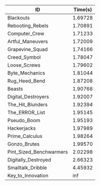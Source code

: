 |ID|Time(s)|
|-|-|
|Blackouts|1.69728|
|Rebooting_Rebels|1.70891|
|Computer_Crew|1.71233|
|Artful_Maneuvers|1.72009|
|Grapevine_Squad|1.74166|
|Creed_Symbol|1.78047|
|Loose_Screws|1.79602|
|Byte_Mechanics|1.81044|
|Rug_Heed_Bend|1.87208|
|Beasts|1.90768|
|Digital_Destroyers|1.92007|
|The_Hit_Blunders|1.92394|
|The_ERROR_List|1.95145|
|Pseudo_Boom|1.95193|
|Hackerjacks|1.97989|
|Prime_Calculus|1.98264|
|Gonzo_Brutes|1.99570|
|Pint_Sized_Benchwarmers|2.02298|
|Digitally_Destroyed|2.66323|
|Smalltalk_Dribble|4.45932|
|Key_to_Innovation|inf|
